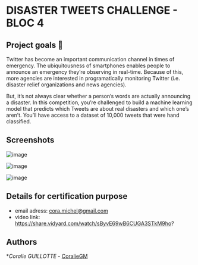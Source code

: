 # DISASTER TWEETS CHALLENGE - BLOC 4

## Project goals 🎯
Twitter has become an important communication channel in times of emergency.
The ubiquitousness of smartphones enables people to announce an emergency they’re observing in real-time. Because of this, more agencies are interested in programatically monitoring Twitter (i.e. disaster relief organizations and news agencies).

But, it’s not always clear whether a person’s words are actually announcing a disaster. In this competition, you’re challenged to build a machine learning model that predicts which Tweets are about real disasters and which one’s aren’t. You’ll have access to a dataset of 10,000 tweets that were hand classified.

## Screenshots

![image](https://user-images.githubusercontent.com/96189514/198066308-7f9692e6-0d5c-48e7-a637-08984ba9112c.png)

![image](https://user-images.githubusercontent.com/96189514/198066475-0445c91b-991d-4642-8c78-a20f4772a902.png)

![image](https://user-images.githubusercontent.com/96189514/198066894-dfd612a6-6bb2-4255-8c5c-c210eeb4d6a8.png)

## Details for certification purpose

* email adress: cora.michel@gmail.com
* video link: https://share.vidyard.com/watch/sByvE69wB6CUGA3STkM9ho?

## Authors

**Coralie GUILLOTTE* - [CoralieGM](https://github.com/CoralieGM)
